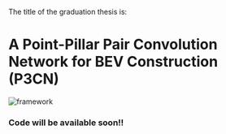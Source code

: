 The title of the graduation thesis is:</br>
# __A Point-Pillar Pair Convolution Network for BEV Construction (P3CN)__</br>

![framework](https://github.com/zyz2509/graduation_project/assets/141907794/a503a71e-8cf3-4a9a-a435-441c542cb161)

### Code will be available soon!!

